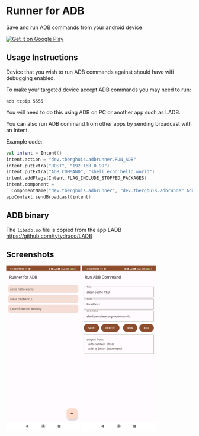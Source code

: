 # Runner for ADB

Save and run ADB commands from your android device

<a href='https://play.google.com/store/apps/details?id=dev.tberghuis.adbrunner'><img alt='Get it on Google Play' src='https://play.google.com/intl/en_us/badges/static/images/badges/en_badge_web_generic.png' width="200"/></a>

## Usage Instructions

Device that you wish to run ADB commands against should have wifi debugging enabled.

To make your targeted device accept ADB commands you may need to run:

```
adb tcpip 5555
```

You will need to do this using ADB on PC or another app such as LADB.

You can also run ADB command from other apps by sending broadcast with an Intent.

Example code:

```kotlin
val intent = Intent()
intent.action = "dev.tberghuis.adbrunner.RUN_ADB"
intent.putExtra("HOST", "192.168.0.99")
intent.putExtra("ADB_COMMAND", "shell echo hello world")
intent.addFlags(Intent.FLAG_INCLUDE_STOPPED_PACKAGES)
intent.component =
  ComponentName("dev.tberghuis.adbrunner", "dev.tberghuis.adbrunner.AdbRunnerBroadcastReceiver")
appContext.sendBroadcast(intent)
```

## ADB binary

The `libadb.so` file is copied from the app LADB https://github.com/tytydraco/LADB

## Screenshots

<img alt='screenshot home' src='https://github.com/tberghuis/RunnerForAdb/raw/main/assets/Screenshot_home.png' width="200"/> <img alt='screenshot home' src='https://github.com/tberghuis/RunnerForAdb/raw/main/assets/Screenshot_clear-cache.png' width="200"/> 
